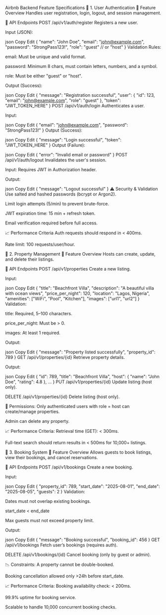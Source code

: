 Airbnb Backend Feature Specifications
🔐 1. User Authentication
📌 Feature Overview
Handles user registration, login, logout, and session management.

📡 API Endpoints
POST /api/v1/auth/register
Registers a new user.

Input (JSON):

json
Copy
Edit
{
  "name": "John Doe",
  "email": "john@example.com",
  "password": "StrongPass123!",
  "role": "guest" // or "host"
}
Validation Rules:

email: Must be unique and valid format.

password: Minimum 8 chars, must contain letters, numbers, and a symbol.

role: Must be either "guest" or "host".

Output (Success):

json
Copy
Edit
{
  "message": "Registration successful",
  "user": {
    "id": 123,
    "email": "john@example.com",
    "role": "guest"
  },
  "token": "JWT_TOKEN_HERE"
}
POST /api/v1/auth/login
Authenticates a user.

Input:

json
Copy
Edit
{
  "email": "john@example.com",
  "password": "StrongPass123!"
}
Output (Success):

json
Copy
Edit
{
  "message": "Login successful",
  "token": "JWT_TOKEN_HERE"
}
Output (Failure):

json
Copy
Edit
{
  "error": "Invalid email or password"
}
POST /api/v1/auth/logout
Invalidates the user's session.

Input: Requires JWT in Authorization header.

Output:

json
Copy
Edit
{
  "message": "Logout successful"
}
⚠️ Security & Validation
Use salted and hashed passwords (bcrypt or Argon2).

Limit login attempts (5/min) to prevent brute-force.

JWT expiration time: 15 min + refresh token.

Email verification required before full access.

📈 Performance Criteria
Auth requests should respond in < 400ms.

Rate limit: 100 requests/user/hour.

🏡 2. Property Management
📌 Feature Overview
Hosts can create, update, and delete their listings.

📡 API Endpoints
POST /api/v1/properties
Create a new listing.

Input:

json
Copy
Edit
{
  "title": "Beachfront Villa",
  "description": "A beautiful villa with ocean views",
  "price_per_night": 120,
  "location": "Lagos, Nigeria",
  "amenities": ["WiFi", "Pool", "Kitchen"],
  "images": ["url1", "url2"]
}
Validation:

title: Required, 5–100 characters.

price_per_night: Must be > 0.

images: At least 1 required.

Output:

json
Copy
Edit
{
  "message": "Property listed successfully",
  "property_id": 789
}
GET /api/v1/properties/{id}
Retrieve property details.

Output:

json
Copy
Edit
{
  "id": 789,
  "title": "Beachfront Villa",
  "host": {
    "name": "John Doe",
    "rating": 4.8
  },
  ...
}
PUT /api/v1/properties/{id}
Update listing (host only).

DELETE /api/v1/properties/{id}
Delete listing (host only).

🔐 Permissions:
Only authenticated users with role = host can create/manage properties.

Admin can delete any property.

📈 Performance Criteria:
Retrieval time (GET): < 300ms.

Full-text search should return results in < 500ms for 10,000+ listings.

📆 3. Booking System
📌 Feature Overview
Allows guests to book listings, view their bookings, and cancel reservations.

📡 API Endpoints
POST /api/v1/bookings
Create a new booking.

Input:

json
Copy
Edit
{
  "property_id": 789,
  "start_date": "2025-08-01",
  "end_date": "2025-08-05",
  "guests": 2
}
Validation:

Dates must not overlap existing bookings.

start_date < end_date

Max guests must not exceed property limit.

Output:

json
Copy
Edit
{
  "message": "Booking successful",
  "booking_id": 456
}
GET /api/v1/bookings
Fetch user’s bookings (requires auth).

DELETE /api/v1/bookings/{id}
Cancel booking (only by guest or admin).

📉 Constraints:
A property cannot be double-booked.

Booking cancellation allowed only >24h before start_date.

📈 Performance Criteria:
Booking availability check: < 200ms.

99.9% uptime for booking service.

Scalable to handle 10,000 concurrent booking checks.

